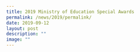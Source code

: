 ```yaml
---
title: 2019 Ministry of Education Special Awards
permalink: /news/2019/permalink/
date: 2019-09-12
layout: post
description: ""
image: ""
---
```

